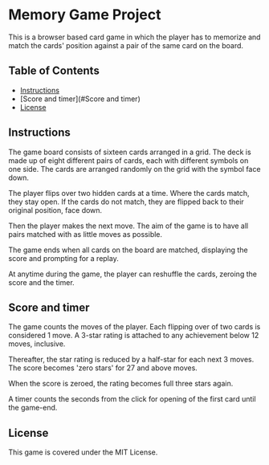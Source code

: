 # Memory Game Project

This is a browser based card game in which the player has to memorize and match the cards' position against a pair of the same card on the board.   

## Table of Contents

* [Instructions](#instructions)
* [Score and timer](#Score and timer)
* [License](#License)

## Instructions

The game board consists of sixteen cards arranged in a grid. The deck is made up of eight different pairs of cards, each with different symbols on one side. The cards are arranged randomly on the grid with the symbol face down.

The player flips over two hidden cards at a time. Where the cards match, they stay open. If the cards do not match, they are flipped back to their original position, face down.

Then the player makes the next move. The aim of the game is to have all pairs matched with as little moves as possible.

The game ends when all cards on the board are matched, displaying the score and prompting for a replay.

At anytime during the game, the player can reshuffle the cards, zeroing the score and the timer.

## Score and timer

The game counts the moves of the player. Each flipping over of two cards is considered 1 move. A 3-star rating is attached to any achievement below 12 moves, inclusive.

Thereafter, the star rating is reduced by a half-star for each next 3 moves.  The score becomes 'zero stars' for 27 and above moves.

When the score is zeroed, the rating becomes full three stars again.

A timer counts the seconds from the click for opening of the first card until the game-end.

## License

This game is covered under the MIT License.

